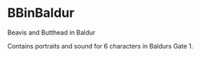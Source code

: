 # BBinBaldur
Beavis and Butthead in Baldur

Contains portraits and sound for 6 characters in Baldurs Gate 1.
